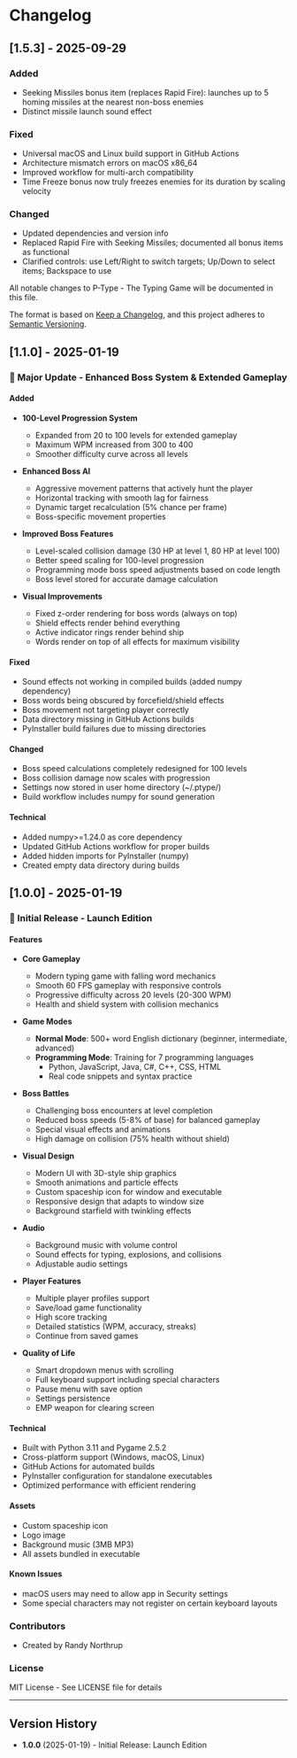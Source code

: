 
# Changelog

## [1.5.3] - 2025-09-29

### Added
- Seeking Missiles bonus item (replaces Rapid Fire): launches up to 5 homing missiles at the nearest non-boss enemies
- Distinct missile launch sound effect

### Fixed
- Universal macOS and Linux build support in GitHub Actions
- Architecture mismatch errors on macOS x86_64
- Improved workflow for multi-arch compatibility
- Time Freeze bonus now truly freezes enemies for its duration by scaling velocity

### Changed
- Updated dependencies and version info
- Replaced Rapid Fire with Seeking Missiles; documented all bonus items as functional
- Clarified controls: use Left/Right to switch targets; Up/Down to select items; Backspace to use


All notable changes to P-Type - The Typing Game will be documented in this file.

The format is based on [Keep a Changelog](https://keepachangelog.com/en/1.0.0/),
and this project adheres to [Semantic Versioning](https://semver.org/spec/v2.0.0.html).

## [1.1.0] - 2025-01-19

### 🚀 Major Update - Enhanced Boss System & Extended Gameplay

#### Added
- **100-Level Progression System**
  - Expanded from 20 to 100 levels for extended gameplay
  - Maximum WPM increased from 300 to 400
  - Smoother difficulty curve across all levels

- **Enhanced Boss AI**
  - Aggressive movement patterns that actively hunt the player
  - Horizontal tracking with smooth lag for fairness
  - Dynamic target recalculation (5% chance per frame)
  - Boss-specific movement properties

- **Improved Boss Features**
  - Level-scaled collision damage (30 HP at level 1, 80 HP at level 100)
  - Better speed scaling for 100-level progression
  - Programming mode boss speed adjustments based on code length
  - Boss level stored for accurate damage calculation

- **Visual Improvements**
  - Fixed z-order rendering for boss words (always on top)
  - Shield effects render behind everything
  - Active indicator rings render behind ship
  - Words render on top of all effects for maximum visibility

#### Fixed
- Sound effects not working in compiled builds (added numpy dependency)
- Boss words being obscured by forcefield/shield effects
- Boss movement not targeting player correctly
- Data directory missing in GitHub Actions builds
- PyInstaller build failures due to missing directories

#### Changed
- Boss speed calculations completely redesigned for 100 levels
- Boss collision damage now scales with progression
- Settings now stored in user home directory (~/.ptype/)
- Build workflow includes numpy for sound generation

#### Technical
- Added numpy>=1.24.0 as core dependency
- Updated GitHub Actions workflow for proper builds
- Added hidden imports for PyInstaller (numpy)
- Created empty data directory during builds

## [1.0.0] - 2025-01-19

### 🎉 Initial Release - Launch Edition

#### Features
- **Core Gameplay**
  - Modern typing game with falling word mechanics
  - Smooth 60 FPS gameplay with responsive controls
  - Progressive difficulty across 20 levels (20-300 WPM)
  - Health and shield system with collision mechanics

- **Game Modes**
  - **Normal Mode**: 500+ word English dictionary (beginner, intermediate, advanced)
  - **Programming Mode**: Training for 7 programming languages
    - Python, JavaScript, Java, C#, C++, CSS, HTML
    - Real code snippets and syntax practice

- **Boss Battles**
  - Challenging boss encounters at level completion
  - Reduced boss speeds (5-8% of base) for balanced gameplay
  - Special visual effects and animations
  - High damage on collision (75% health without shield)

- **Visual Design**
  - Modern UI with 3D-style ship graphics
  - Smooth animations and particle effects
  - Custom spaceship icon for window and executable
  - Responsive design that adapts to window size
  - Background starfield with twinkling effects

- **Audio**
  - Background music with volume control
  - Sound effects for typing, explosions, and collisions
  - Adjustable audio settings

- **Player Features**
  - Multiple player profiles support
  - Save/load game functionality
  - High score tracking
  - Detailed statistics (WPM, accuracy, streaks)
  - Continue from saved games

- **Quality of Life**
  - Smart dropdown menus with scrolling
  - Full keyboard support including special characters
  - Pause menu with save option
  - Settings persistence
  - EMP weapon for clearing screen

#### Technical
- Built with Python 3.11 and Pygame 2.5.2
- Cross-platform support (Windows, macOS, Linux)
- GitHub Actions for automated builds
- PyInstaller configuration for standalone executables
- Optimized performance with efficient rendering

#### Assets
- Custom spaceship icon
- Logo image
- Background music (3MB MP3)
- All assets bundled in executable

#### Known Issues
- macOS users may need to allow app in Security settings
- Some special characters may not register on certain keyboard layouts

### Contributors
- Created by Randy Northrup

### License
MIT License - See LICENSE file for details

---

## Version History

- **1.0.0** (2025-01-19) - Initial Release: Launch Edition
